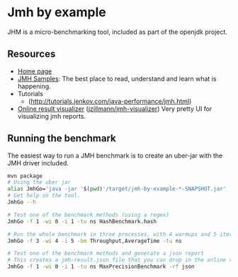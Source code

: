 Jmh by example
==============

JHM is a micro-benchmarking tool, included as part of the openjdk project.

Resources
---------

* [Home page](http://openjdk.java.net/projects/code-tools/jmh/)
* [JMH Samples](http://hg.openjdk.java.net/code-tools/jmh/file/tip/jmh-samples/src/main/java/org/openjdk/jmh/samples/): The best place to read, understand and learn what is happening.
* Tutorials
    - (http://tutorials.jenkov.com/java-performance/jmh.html)
* [Online result visualizer](https://jmh.morethan.io) ([jzillmann/jmh-visualizer](https://github.com/jzillmann/jmh-visualizer)) Very pretty UI for visualizing jmh reports.


Running the benchmark
---------------------

The easiest way to run a JMH benchmark is to create an uber-jar with the JMH driver included.

```bash
mvn package
# Using the uber jar
alias JmhGo='java -jar '$(pwd)'/target/jmh-by-example-*-SNAPSHOT.jar'
# Get help on the tool.
JmhGo --h

# Test one of the benchmark methods (using a regex)
JmhGo -f 1 -wi 0 -i 1 -tu ns HashBenchmark.hash

# Run the whole benchmark in three processes, with 4 warmups and 5 iterations
JmhGo -f 3 -wi 4 -i 5 -bm Throughput,AverageTime -tu ns

# Test one of the benchmark methods and generate a json report
# This creates a jmh-result.json file that you can drop in the online visualiser.
JmhGo -f 1 -wi 0 -i 1 -tu ns MaxPrecisionBenchmark -rf json
```